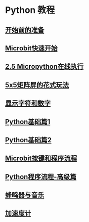 # Python 教程
## [开始前的准备](./01BeforeStart.md)
## [Microbit快速开始](./02MicrobitQuickStart.md)
## [2.5 Micropython在线执行](./MicropythonRepl.md)
## [5x5矩阵屏的花式玩法](./03LedMatrix.md)
## [显示字符和数字](./04LedString.md)
## [Python基础篇1](./05PythonBasic.md)
## [Python基础篇2](./06PythonBasic2.md)
## [Microbit按键和程序流程](./07ButtonsAndProcessControl.md)
## [Python程序流程-高级篇](./08ProcessCtrlAdvanced.md)
## [蜂鸣器与音乐](./09BuzzerMusic.md)
## [加速度计](./10Accelerate.md)
